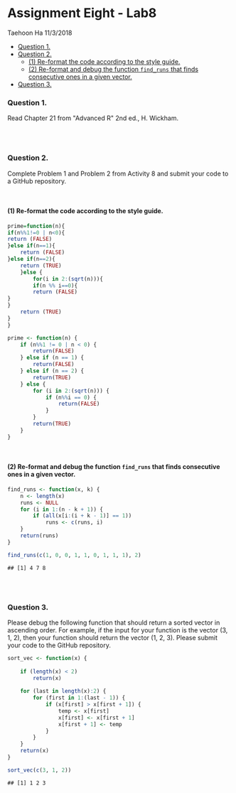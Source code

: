 Assignment Eight - Lab8
================
Taehoon Ha
11/3/2018

-   [Question 1.](#question-1.)
-   [Question 2.](#question-2.)
    -   [(1) Re-format the code according to the style guide.](#re-format-the-code-according-to-the-style-guide.)
    -   [(2) Re-format and debug the function `find_runs` that finds consecutive ones in a given vector.](#re-format-and-debug-the-function-find_runs-that-finds-consecutive-ones-in-a-given-vector.)
-   [Question 3.](#question-3.)

### Question 1.

Read Chapter 21 from "Advanced R" 2nd ed., H. Wickham.

<br><br>

### Question 2.

Complete Problem 1 and Problem 2 from Activity 8 and submit your code to a GitHub repository.

<br>

#### (1) Re-format the code according to the style guide.

``` r
prime=function(n){ 
if(n%%1!=0 | n<0){ 
return (FALSE)
}else if(n==1){
    return (FALSE)
}else if(n==2){
    return (TRUE)
    }else {
        for(i in 2:(sqrt(n))){
        if(n %% i==0){
        return (FALSE)
}
}
    return (TRUE)
}
}
```

``` r
prime <- function(n) {
    if (n%%1 != 0 | n < 0) {
        return(FALSE)
    } else if (n == 1) {
        return(FALSE)
    } else if (n == 2) {
        return(TRUE)
    } else {
        for (i in 2:(sqrt(n))) {
            if (n%%i == 0) {
                return(FALSE)
            }
        }
        return(TRUE)
    }
}
```

<br>

#### (2) Re-format and debug the function `find_runs` that finds consecutive ones in a given vector.

``` r
find_runs <- function(x, k) {
    n <- length(x)
    runs <- NULL
    for (i in 1:(n - k + 1)) {
        if (all(x[i:(i + k - 1)] == 1)) 
            runs <- c(runs, i)
    }
    return(runs)
}

find_runs(c(1, 0, 0, 1, 1, 0, 1, 1, 1), 2)
```

    ## [1] 4 7 8

<br><br>

### Question 3.

Please debug the following function that should return a sorted vector in ascending order. For example, if the input for your function is the vector (3, 1, 2), then your function should return the vector (1, 2, 3). Please submit your code to the GitHub repository.

``` r
sort_vec <- function(x) {
    
    if (length(x) < 2) 
        return(x)
    
    for (last in length(x):2) {
        for (first in 1:(last - 1)) {
            if (x[first] > x[first + 1]) {
                temp <- x[first]
                x[first] <- x[first + 1]
                x[first + 1] <- temp
            }
        }
    }
    return(x)
}

sort_vec(c(3, 1, 2))
```

    ## [1] 1 2 3
